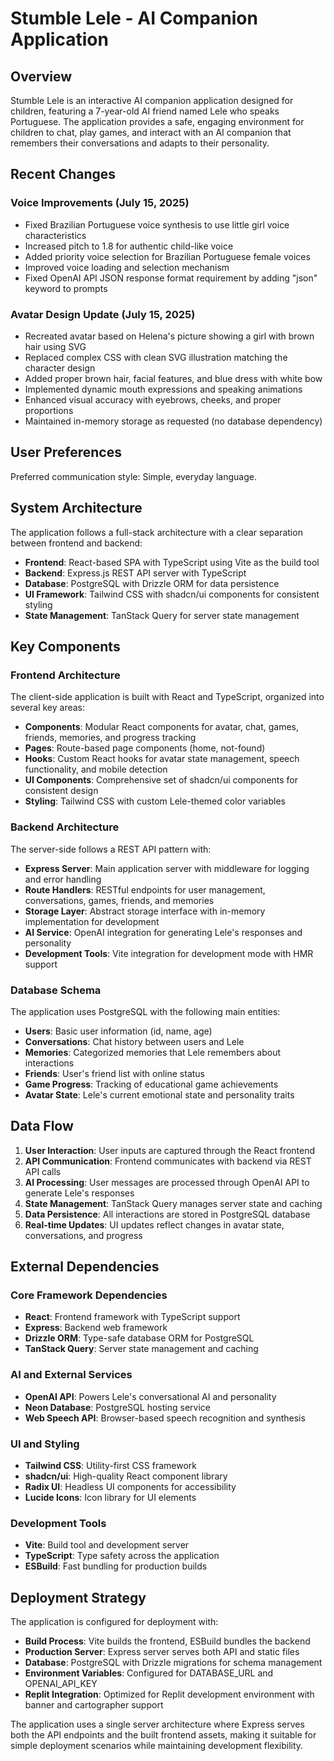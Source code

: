 # Stumble Lele - AI Companion Application

## Overview

Stumble Lele is an interactive AI companion application designed for children, featuring a 7-year-old AI friend named Lele who speaks Portuguese. The application provides a safe, engaging environment for children to chat, play games, and interact with an AI companion that remembers their conversations and adapts to their personality.

## Recent Changes

### Voice Improvements (July 15, 2025)
- Fixed Brazilian Portuguese voice synthesis to use little girl voice characteristics
- Increased pitch to 1.8 for authentic child-like voice
- Added priority voice selection for Brazilian Portuguese female voices
- Improved voice loading and selection mechanism
- Fixed OpenAI API JSON response format requirement by adding "json" keyword to prompts

### Avatar Design Update (July 15, 2025)
- Recreated avatar based on Helena's picture showing a girl with brown hair using SVG
- Replaced complex CSS with clean SVG illustration matching the character design
- Added proper brown hair, facial features, and blue dress with white bow
- Implemented dynamic mouth expressions and speaking animations
- Enhanced visual accuracy with eyebrows, cheeks, and proper proportions
- Maintained in-memory storage as requested (no database dependency)

## User Preferences

Preferred communication style: Simple, everyday language.

## System Architecture

The application follows a full-stack architecture with a clear separation between frontend and backend:

- **Frontend**: React-based SPA with TypeScript using Vite as the build tool
- **Backend**: Express.js REST API server with TypeScript
- **Database**: PostgreSQL with Drizzle ORM for data persistence
- **UI Framework**: Tailwind CSS with shadcn/ui components for consistent styling
- **State Management**: TanStack Query for server state management

## Key Components

### Frontend Architecture

The client-side application is built with React and TypeScript, organized into several key areas:

- **Components**: Modular React components for avatar, chat, games, friends, memories, and progress tracking
- **Pages**: Route-based page components (home, not-found)
- **Hooks**: Custom React hooks for avatar state management, speech functionality, and mobile detection
- **UI Components**: Comprehensive set of shadcn/ui components for consistent design
- **Styling**: Tailwind CSS with custom Lele-themed color variables

### Backend Architecture

The server-side follows a REST API pattern with:

- **Express Server**: Main application server with middleware for logging and error handling
- **Route Handlers**: RESTful endpoints for user management, conversations, games, friends, and memories
- **Storage Layer**: Abstract storage interface with in-memory implementation for development
- **AI Service**: OpenAI integration for generating Lele's responses and personality
- **Development Tools**: Vite integration for development mode with HMR support

### Database Schema

The application uses PostgreSQL with the following main entities:

- **Users**: Basic user information (id, name, age)
- **Conversations**: Chat history between users and Lele
- **Memories**: Categorized memories that Lele remembers about interactions
- **Friends**: User's friend list with online status
- **Game Progress**: Tracking of educational game achievements
- **Avatar State**: Lele's current emotional state and personality traits

## Data Flow

1. **User Interaction**: User inputs are captured through the React frontend
2. **API Communication**: Frontend communicates with backend via REST API calls
3. **AI Processing**: User messages are processed through OpenAI API to generate Lele's responses
4. **State Management**: TanStack Query manages server state and caching
5. **Data Persistence**: All interactions are stored in PostgreSQL database
6. **Real-time Updates**: UI updates reflect changes in avatar state, conversations, and progress

## External Dependencies

### Core Framework Dependencies
- **React**: Frontend framework with TypeScript support
- **Express**: Backend web framework
- **Drizzle ORM**: Type-safe database ORM for PostgreSQL
- **TanStack Query**: Server state management and caching

### AI and External Services
- **OpenAI API**: Powers Lele's conversational AI and personality
- **Neon Database**: PostgreSQL hosting service
- **Web Speech API**: Browser-based speech recognition and synthesis

### UI and Styling
- **Tailwind CSS**: Utility-first CSS framework
- **shadcn/ui**: High-quality React component library
- **Radix UI**: Headless UI components for accessibility
- **Lucide Icons**: Icon library for UI elements

### Development Tools
- **Vite**: Build tool and development server
- **TypeScript**: Type safety across the application
- **ESBuild**: Fast bundling for production builds

## Deployment Strategy

The application is configured for deployment with:

- **Build Process**: Vite builds the frontend, ESBuild bundles the backend
- **Production Server**: Express server serves both API and static files
- **Database**: PostgreSQL with Drizzle migrations for schema management
- **Environment Variables**: Configured for DATABASE_URL and OPENAI_API_KEY
- **Replit Integration**: Optimized for Replit development environment with banner and cartographer support

The application uses a single server architecture where Express serves both the API endpoints and the built frontend assets, making it suitable for simple deployment scenarios while maintaining development flexibility.
